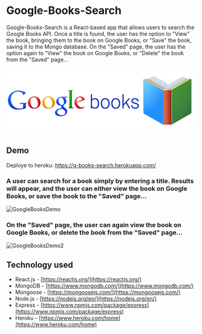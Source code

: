 # Google-Books-Search

Google-Books-Search is a React-based app that allows users to search the Google Books API.  Once a title is found, the user has the option to "View" the book, bringing them to the book on Google Books, or "Save" the book, saving it to the Mongo database.  On the "Saved" page, the user has the option again to "View" the book on Google Books, or "Delete" the book from the "Saved" page...

![GoogleBooks](https://github.com/KruseJohn/Google-Books-Search/blob/master/client/src/images/gb.png)



## Demo

Deploye to heroku: https://g-books-search.herokuapp.com/

### A user can search for a book simply by entering a title.  Results will appear, and the user can either view the book on Google Books, or save the book to the "Saved" page...
![GoogleBooksDemo](https://github.com/KruseJohn/Google-Books-Search/blob/master/client/src/images/gb.gif)



### On the "Saved" page, the user can again view the book on Google Books, or delete the book from the "Saved" page...
![GoogleBooksDemo2](https://github.com/KruseJohn/Google-Books-Search/blob/master/client/src/images/gb2.gif)



## Technology used
- React.js - [https://reactjs.org/](https://reactjs.org/)
- MongoDB - [https://www.mongodb.com/](https://www.mongodb.com/)
- Mongoose - [https://mongoosejs.com/](https://mongoosejs.com/)
- Node.js - [https://nodejs.org/en/](https://nodejs.org/en/)
- Express - [https://www.npmjs.com/package/express](https://www.npmjs.com/package/express)
- Heroku - [https://www.heroku.com/home](https://www.heroku.com/home)